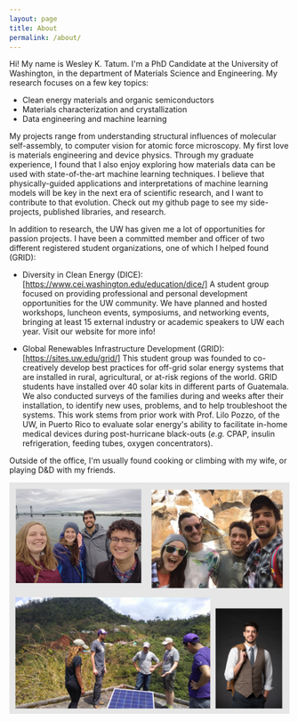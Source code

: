 ```yaml
---
layout: page
title: About
permalink: /about/
---
```


Hi! My name is Wesley K. Tatum. I'm a PhD Candidate at the University of Washington, in the department of Materials Science and Engineering. My research focuses on a few key topics:

- Clean energy materials and organic semiconductors
- Materials characterization and crystallization
- Data engineering and machine learning

My projects range from understanding structural influences of molecular self-assembly, to computer vision for atomic force microscopy. My first love is materials engineering and device physics. Through my graduate experience, I found that I also enjoy exploring how materials data can be used with state-of-the-art machine learning techniques. I believe that physically-guided applications and interpretations of machine learning models will be key in the next era of scientific research, and I want to contribute to that evolution. Check out my github page to see my side-projects, published libraries, and research.

In addition to research, the UW has given me a lot of opportunities for passion projects. I have been a committed member and officer of two different registered student organizations, one of which I helped found (GRID):

- Diversity in Clean Energy (DICE): [https://www.cei.washington.edu/education/dice/] A student group focused on providing professional and personal development opportunities for the UW community. We have planned and hosted workshops, luncheon events, symposiums, and networking events, bringing at least 15 external industry or academic speakers to UW each year. Visit our website for more info!

- Global Renewables Infrastructure Development (GRID): [https://sites.uw.edu/grid/] This student group was founded to co-creatively develop best practices for off-grid solar energy systems that are installed in rural, agricultural, or at-risk regions of the world. GRID students have installed over 40 solar kits in different parts of Guatemala. We also conducted surveys of the families during and weeks after their installation, to identify new uses, problems, and to help troubleshoot the systems. This work stems from prior work with Prof. Lilo Pozzo, of the UW, in Puerto Rico to evaluate solar energy's ability to facilitate in-home medical devices during post-hurricane black-outs (_e.g._ CPAP, insulin refrigeration, feeding tubes, oxygen concentrators).

Outside of the office, I'm usually found cooking or climbing with my wife, or playing D&D with my friends. 

![(Top Left) Showing friends around Vancouver, WA. (Top Right) Our team of friends completing a Cotopaxi Questival task. (Lower Left) Installing a solar kit on a rooftop in Jayuya, Puerto Rico. (Lower Right) Portrait takeen after being awarded one of the University of Washington's 2019 Husky 100.](images/about_collage.png)



<!-- This is the base Jekyll theme. You can find out more info about customizing your Jekyll theme, as well as basic Jekyll usage documentation at [jekyllrb.com](https://jekyllrb.com/)

You can find the source code for Minima at GitHub:
[jekyll][jekyll-organization] /
[minima](https://github.com/jekyll/minima)

You can find the source code for Jekyll at GitHub:
[jekyll][jekyll-organization] /
[jekyll](https://github.com/jekyll/jekyll)


[jekyll-organization]: https://github.com/jekyll


 -->